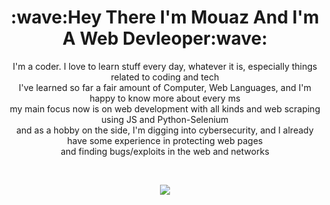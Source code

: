 <h1 align="center">
:wave:Hey There I'm Mouaz And I'm A Web Devleoper:wave:</h1>
<p align="center" >I'm a coder. I love to learn stuff every day, whatever it is, especially things related to coding and tech<br>
I've learned so far a fair amount of Computer, Web Languages, and I'm happy to know more about every ms<br>
my main focus now is on web development with all kinds and web scraping using JS and Python-Selenium<br>
and as a hobby on the side, I'm digging into cybersecurity, and I already have some experience in protecting web pages<br> and finding bugs/exploits in the web and networks</p><br>
<p align="center">
  <img  src="https://github-readme-stats.vercel.app/api/?username=mtabanja&theme=radical&hide=stars&include_all_commits=true&count_private=true&custom_title=Mouaz's Github Stats" />
</p>
